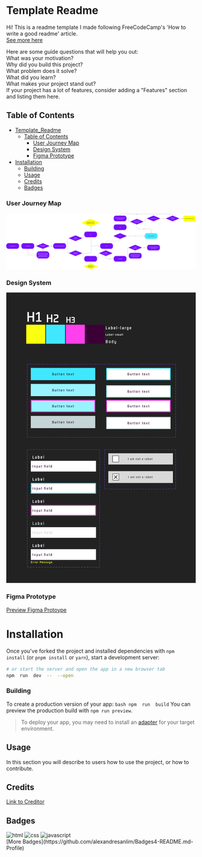 # Template Readme

Hi! This is a readme template I made following FreeCodeCamp's 'How to write a good readme' article. <br >
<a href="https://www.freecodecamp.org/news/how-to-write-a-good-readme-file/">See more here</a>

Here are some guide questions that will help you out: <br >
What was your motivation? <br >
Why did you build this project? <br >
What problem does it solve? <br >
What did you learn? <br >
What makes your project stand out? <br >
If your project has a lot of features, consider adding a "Features" section and listing them here. <br >

## Table of Contents

[comment]: <> (change anything below this line. you can also use anchor tags to link)

- [Template_Readme](#template-readme)
  - [Table of Contents](#table-of-contents)
    - [User Journey Map](#user-journey-map)
    - [Design System](#design-system)
    - [Figma Prototype](#figma-prototype)
- [Installation](#installation)
    - [Building](#building)
  - [Usage](#usage)
  - [Credits](#credits)
  - [Badges](#badges)

### User Journey Map

[comment]: <> (image example, alt first, src next)

![user journey map](https://github.com/michellejanay/login-signup-form/blob/main/public/images/user-journey-map.png)

### Design System
![user journey map](https://github.com/michellejanay/login-signup-form/blob/main/public/images/login-signup-design-system.png)


### Figma Prototype

[comment]: <> (link, link text, src)

[Preview Figma Protoype](https://www.figma.com/proto/v8M2trVakeb1xbLfyHICdD/Sign-in-Journey?page-id=0%3A1&type=design&node-id=1-2&viewport=-601%2C158%2C0.34&t=XwoB2ZMH66imDMZg-1&scaling=scale-down&starting-point-node-id=1%3A2&mode=design)


# Installation

[comment]: <> (Use the example in your original project readme)

Once you've forked the project and installed dependencies with `npm install` (or `pnpm install` or `yarn`), start a development server:
```bash npm  run  dev
# or start the server and open the app in a new browser tab
npm  run  dev  --  --open
```  

### Building
To create a production version of your app:
```bash npm  run  build```
You can preview the production build with `npm run preview`.
> To deploy your app, you may need to install an [adapter](https://kit.svelte.dev/docs/adapters) for your target environment.

## Usage
In this section you will describe to users how to use the project, or how to contribute. 

## Credits
[comment]: <> (Don't forget to add credits!)
[Link to Creditor](https://www.freecodecamp.org/news/how-to-write-a-good-readme-file)

## Badges
<div>  
<img src='https://img.shields.io/badge/HTML5-E34F26?style=for-the-badge&logo=html5&logoColor=white' alt='html' />
<img src='https://img.shields.io/badge/CSS3-1572B6?style=for-the-badge&logo=css3&logoColor=white' alt='css' />
<img src='https://img.shields.io/badge/JavaScript-323330?style=for-the-badge&logo=javascript&logoColor=F7DF1E' alt='javascript' />
</div>
[More Badges](https://github.com/alexandresanlim/Badges4-README.md-Profile)
